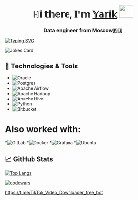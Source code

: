 <h1 align="center">ℍ𝕚 𝕥𝕙𝕖𝕣𝕖, 𝕀'𝕞 <a href="https://www.instagram.com/aguynamedyarik?igsh=MXhkcmtuczg1a2R2ag%3D%3D&utm_source=qr" target="_blank">𝕐𝕒𝕣𝕚𝕜</a> 
<img src="https://github.com/blackcater/blackcater/raw/main/images/Hi.gif" width="45" height="40"><h3 align="center">Data engineer from Moscow🇷🇺</h3>

<a href="https://git.io/typing-svg"><img src="https://readme-typing-svg.herokuapp.com?font=Fira+Code&pause=1000&random=false&width=435&lines=Nice+to+see+ya,+friend" alt="Typing SVG" /></a>



<img src="https://readme-jokes.vercel.app/api" alt="Jokes Card" />


## 🔧 Technologies & Tools
* ![Oracle](https://img.shields.io/badge/Oracle-F80000?style=for-the-badge&logo=oracle&logoColor=white)
* ![Postgres](https://img.shields.io/badge/postgres-%23316192.svg?style=for-the-badge&logo=postgresql&logoColor=white)
* ![Apache Airflow](https://img.shields.io/badge/Apache%20Airflow-017CEE?style=for-the-badge&logo=Apache%20Airflow&logoColor=white)
* ![Apache Hadoop](https://img.shields.io/badge/Apache%20Hadoop-66CCFF?style=for-the-badge&logo=apachehadoop&logoColor=black)
* ![Apache Hive](https://img.shields.io/badge/Apache%20Hive-FDEE21?style=for-the-badge&logo=apachehive&logoColor=black)
* ![Python](https://img.shields.io/badge/python-3670A0?style=for-the-badge&logo=python&logoColor=ffdd54)
* ![Bitbucket](https://img.shields.io/badge/bitbucket-%230047B3.svg?style=for-the-badge&logo=bitbucket&logoColor=white)


# Also worked with:
*![GitLab](https://img.shields.io/badge/gitlab-%23181717.svg?style=for-the-badge&logo=gitlab&logoColor=white)
*![Docker](https://img.shields.io/badge/docker-%230db7ed.svg?style=for-the-badge&logo=docker&logoColor=white)
*![Grafana](https://img.shields.io/badge/grafana-%23F46800.svg?style=for-the-badge&logo=grafana&logoColor=white)
*![Ubuntu](https://img.shields.io/badge/Ubuntu-E95420?style=for-the-badge&logo=ubuntu&logoColor=white)




## &#x1f4c8; GitHub Stats
[![Top Langs](https://github-readme-stats.vercel.app/api/top-langs/?username=Yarchez&layout=compact)](https://github.com/anuraghazra/github-readme-stats)

[![codewars](https://www.codewars.com/users/Yarchez/badges/large)](https://www.codewars.com/users/Yarchez)   

https://t.me/TikTok_Video_Downloader_free_bot

